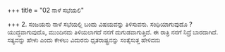 +++
title = "02 ನಾಳೆ ಸಭೆಯಲಿ"

+++
2. ಸಂಜಯನು ನಾಳೆ ಸಭೆಯಲ್ಲಿ ಬಂದು ವಿಷಯವನ್ನು ತಿಳಿಸುವನು. ಸಂಧಿಯಾಗುವುದೊ ? ಯುದ್ಧವಾಗುವುದೊ, ಮುಂದಿನದು ತಿಳಿಯಲಾಗದೆ ನನಗೆ ದುಗುಡವಾಗುತ್ತಿದೆ. ಈ ರಾತ್ರಿ ನನಗೆ ನಿದ್ರೆ ಬಾರದಾಗಿದೆ. ಸತ್ಯವನ್ನು ಹೇಳು ಎಂದು ಕೇಳಲು ವಿದುರನು ಧೃತರಾಷ್ಟ್ರನನ್ನು ಸಂತೈಸುತ್ತ ಹೇಳಿದನು